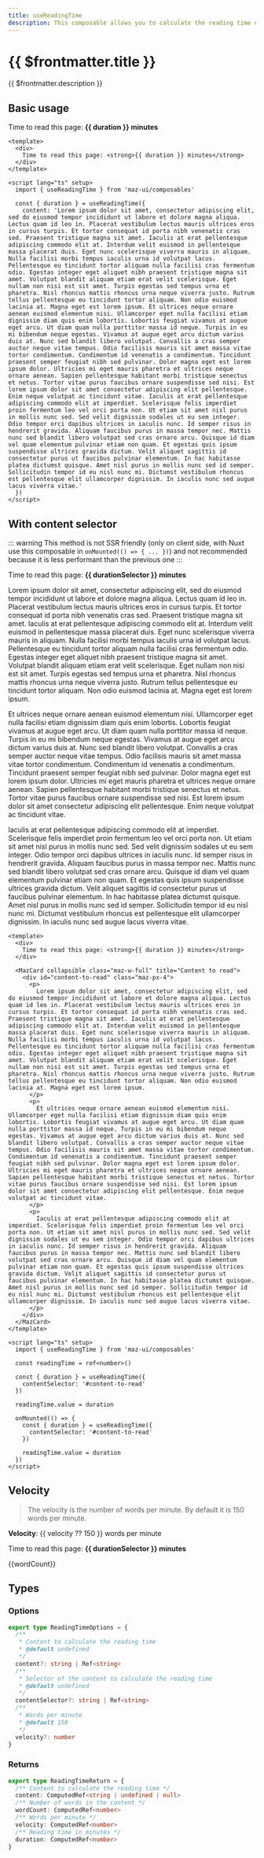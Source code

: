 ```yaml
---
title: useReadingTime
description: This composable allows you to calculate the reading time of a text
---
```


# {{ $frontmatter.title }}

{{ $frontmatter.description }}

## Basic usage

Time to read this page: <strong>{{ duration }} minutes</strong>

```vue
<template>
  <div>
    Time to read this page: <strong>{{ duration }} minutes</strong>
  </div>
</template>

<script lang="ts" setup>
  import { useReadingTime } from 'maz-ui/composables'

  const { duration } = useReadingTime({
    content: 'Lorem ipsum dolor sit amet, consectetur adipiscing elit, sed do eiusmod tempor incididunt ut labore et dolore magna aliqua. Lectus quam id leo in. Placerat vestibulum lectus mauris ultrices eros in cursus turpis. Et tortor consequat id porta nibh venenatis cras sed. Praesent tristique magna sit amet. Iaculis at erat pellentesque adipiscing commodo elit at. Interdum velit euismod in pellentesque massa placerat duis. Eget nunc scelerisque viverra mauris in aliquam. Nulla facilisi morbi tempus iaculis urna id volutpat lacus. Pellentesque eu tincidunt tortor aliquam nulla facilisi cras fermentum odio. Egestas integer eget aliquet nibh praesent tristique magna sit amet. Volutpat blandit aliquam etiam erat velit scelerisque. Eget nullam non nisi est sit amet. Turpis egestas sed tempus urna et pharetra. Nisl rhoncus mattis rhoncus urna neque viverra justo. Rutrum tellus pellentesque eu tincidunt tortor aliquam. Non odio euismod lacinia at. Magna eget est lorem ipsum. Et ultrices neque ornare aenean euismod elementum nisi. Ullamcorper eget nulla facilisi etiam dignissim diam quis enim lobortis. Lobortis feugiat vivamus at augue eget arcu. Ut diam quam nulla porttitor massa id neque. Turpis in eu mi bibendum neque egestas. Vivamus at augue eget arcu dictum varius duis at. Nunc sed blandit libero volutpat. Convallis a cras semper auctor neque vitae tempus. Odio facilisis mauris sit amet massa vitae tortor condimentum. Condimentum id venenatis a condimentum. Tincidunt praesent semper feugiat nibh sed pulvinar. Dolor magna eget est lorem ipsum dolor. Ultricies mi eget mauris pharetra et ultrices neque ornare aenean. Sapien pellentesque habitant morbi tristique senectus et netus. Tortor vitae purus faucibus ornare suspendisse sed nisi. Est lorem ipsum dolor sit amet consectetur adipiscing elit pellentesque. Enim neque volutpat ac tincidunt vitae. Iaculis at erat pellentesque adipiscing commodo elit at imperdiet. Scelerisque felis imperdiet proin fermentum leo vel orci porta non. Ut etiam sit amet nisl purus in mollis nunc sed. Sed velit dignissim sodales ut eu sem integer. Odio tempor orci dapibus ultrices in iaculis nunc. Id semper risus in hendrerit gravida. Aliquam faucibus purus in massa tempor nec. Mattis nunc sed blandit libero volutpat sed cras ornare arcu. Quisque id diam vel quam elementum pulvinar etiam non quam. Et egestas quis ipsum suspendisse ultrices gravida dictum. Velit aliquet sagittis id consectetur purus ut faucibus pulvinar elementum. In hac habitasse platea dictumst quisque. Amet nisl purus in mollis nunc sed id semper. Sollicitudin tempor id eu nisl nunc mi. Dictumst vestibulum rhoncus est pellentesque elit ullamcorper dignissim. In iaculis nunc sed augue lacus viverra vitae.'
  })
</script>
```

## With content selector

::: warning
This method is not SSR friendly (only on client side, with Nuxt use this composable in `onMounted(() => { ... })`) and not recommended because it is less performant than the previous one
:::

Time to read this page: <strong>{{ durationSelector }} minutes</strong>

<MazCard collapsible class="maz-w-full" title="Content to read">
  <div id="content-to-read" class="maz-px-4">
    <p>
      Lorem ipsum dolor sit amet, consectetur adipiscing elit, sed do eiusmod tempor incididunt ut labore et dolore magna aliqua. Lectus quam id leo in. Placerat vestibulum lectus mauris ultrices eros in cursus turpis. Et tortor consequat id porta nibh venenatis cras sed. Praesent tristique magna sit amet. Iaculis at erat pellentesque adipiscing commodo elit at. Interdum velit euismod in pellentesque massa placerat duis. Eget nunc scelerisque viverra mauris in aliquam. Nulla facilisi morbi tempus iaculis urna id volutpat lacus. Pellentesque eu tincidunt tortor aliquam nulla facilisi cras fermentum odio. Egestas integer eget aliquet nibh praesent tristique magna sit amet. Volutpat blandit aliquam etiam erat velit scelerisque. Eget nullam non nisi est sit amet. Turpis egestas sed tempus urna et pharetra. Nisl rhoncus mattis rhoncus urna neque viverra justo. Rutrum tellus pellentesque eu tincidunt tortor aliquam. Non odio euismod lacinia at. Magna eget est lorem ipsum.
    </p>
    <p>
      Et ultrices neque ornare aenean euismod elementum nisi. Ullamcorper eget nulla facilisi etiam dignissim diam quis enim lobortis. Lobortis feugiat vivamus at augue eget arcu. Ut diam quam nulla porttitor massa id neque. Turpis in eu mi bibendum neque egestas. Vivamus at augue eget arcu dictum varius duis at. Nunc sed blandit libero volutpat. Convallis a cras semper auctor neque vitae tempus. Odio facilisis mauris sit amet massa vitae tortor condimentum. Condimentum id venenatis a condimentum. Tincidunt praesent semper feugiat nibh sed pulvinar. Dolor magna eget est lorem ipsum dolor. Ultricies mi eget mauris pharetra et ultrices neque ornare aenean. Sapien pellentesque habitant morbi tristique senectus et netus. Tortor vitae purus faucibus ornare suspendisse sed nisi. Est lorem ipsum dolor sit amet consectetur adipiscing elit pellentesque. Enim neque volutpat ac tincidunt vitae.
    </p>
    <p>
      Iaculis at erat pellentesque adipiscing commodo elit at imperdiet. Scelerisque felis imperdiet proin fermentum leo vel orci porta non. Ut etiam sit amet nisl purus in mollis nunc sed. Sed velit dignissim sodales ut eu sem integer. Odio tempor orci dapibus ultrices in iaculis nunc. Id semper risus in hendrerit gravida. Aliquam faucibus purus in massa tempor nec. Mattis nunc sed blandit libero volutpat sed cras ornare arcu. Quisque id diam vel quam elementum pulvinar etiam non quam. Et egestas quis ipsum suspendisse ultrices gravida dictum. Velit aliquet sagittis id consectetur purus ut faucibus pulvinar elementum. In hac habitasse platea dictumst quisque. Amet nisl purus in mollis nunc sed id semper. Sollicitudin tempor id eu nisl nunc mi. Dictumst vestibulum rhoncus est pellentesque elit ullamcorper dignissim. In iaculis nunc sed augue lacus viverra vitae.
    </p>
  </div>
</MazCard>

```vue
<template>
  <div>
    Time to read this page: <strong>{{ duration }} minutes</strong>
  </div>

  <MazCard collapsible class="maz-w-full" title="Content to read">
    <div id="content-to-read" class="maz-px-4">
      <p>
        Lorem ipsum dolor sit amet, consectetur adipiscing elit, sed do eiusmod tempor incididunt ut labore et dolore magna aliqua. Lectus quam id leo in. Placerat vestibulum lectus mauris ultrices eros in cursus turpis. Et tortor consequat id porta nibh venenatis cras sed. Praesent tristique magna sit amet. Iaculis at erat pellentesque adipiscing commodo elit at. Interdum velit euismod in pellentesque massa placerat duis. Eget nunc scelerisque viverra mauris in aliquam. Nulla facilisi morbi tempus iaculis urna id volutpat lacus. Pellentesque eu tincidunt tortor aliquam nulla facilisi cras fermentum odio. Egestas integer eget aliquet nibh praesent tristique magna sit amet. Volutpat blandit aliquam etiam erat velit scelerisque. Eget nullam non nisi est sit amet. Turpis egestas sed tempus urna et pharetra. Nisl rhoncus mattis rhoncus urna neque viverra justo. Rutrum tellus pellentesque eu tincidunt tortor aliquam. Non odio euismod lacinia at. Magna eget est lorem ipsum.
      </p>
      <p>
        Et ultrices neque ornare aenean euismod elementum nisi. Ullamcorper eget nulla facilisi etiam dignissim diam quis enim lobortis. Lobortis feugiat vivamus at augue eget arcu. Ut diam quam nulla porttitor massa id neque. Turpis in eu mi bibendum neque egestas. Vivamus at augue eget arcu dictum varius duis at. Nunc sed blandit libero volutpat. Convallis a cras semper auctor neque vitae tempus. Odio facilisis mauris sit amet massa vitae tortor condimentum. Condimentum id venenatis a condimentum. Tincidunt praesent semper feugiat nibh sed pulvinar. Dolor magna eget est lorem ipsum dolor. Ultricies mi eget mauris pharetra et ultrices neque ornare aenean. Sapien pellentesque habitant morbi tristique senectus et netus. Tortor vitae purus faucibus ornare suspendisse sed nisi. Est lorem ipsum dolor sit amet consectetur adipiscing elit pellentesque. Enim neque volutpat ac tincidunt vitae.
      </p>
      <p>
        Iaculis at erat pellentesque adipiscing commodo elit at imperdiet. Scelerisque felis imperdiet proin fermentum leo vel orci porta non. Ut etiam sit amet nisl purus in mollis nunc sed. Sed velit dignissim sodales ut eu sem integer. Odio tempor orci dapibus ultrices in iaculis nunc. Id semper risus in hendrerit gravida. Aliquam faucibus purus in massa tempor nec. Mattis nunc sed blandit libero volutpat sed cras ornare arcu. Quisque id diam vel quam elementum pulvinar etiam non quam. Et egestas quis ipsum suspendisse ultrices gravida dictum. Velit aliquet sagittis id consectetur purus ut faucibus pulvinar elementum. In hac habitasse platea dictumst quisque. Amet nisl purus in mollis nunc sed id semper. Sollicitudin tempor id eu nisl nunc mi. Dictumst vestibulum rhoncus est pellentesque elit ullamcorper dignissim. In iaculis nunc sed augue lacus viverra vitae.
      </p>
    </div>
  </MazCard>
</template>

<script lang="ts" setup>
  import { useReadingTime } from 'maz-ui/composables'

  const readingTime = ref<number>()

  const { duration } = useReadingTime({
    contentSelector: '#content-to-read'
  })

  readingTime.value = duration

  onMounted(() => {
    const { duration } = useReadingTime({
      contentSelector: '#content-to-read'
    })

    readingTime.value = duration
  })
</script>
```

## Velocity

> The velocity is the number of words per minute. By default it is 150 words per minute.

**Velocity**: {{ velocity ?? 150 }} words per minute

<MazInputNumber v-model="velocity" placeholder="Velocity" />

Time to read this page: <strong>{{ durationSelector }} minutes</strong>

{{wordCount}}

<script lang="ts" setup>
  import { ref, onMounted } from 'vue'
  import { useReadingTime } from 'maz-ui/src/composables/useReadingTime'

  const velocity = ref()

  const { duration } = useReadingTime({
    content: 'Lorem ipsum dolor sit amet, consectetur adipiscing elit, sed do eiusmod tempor incididunt ut labore et dolore magna aliqua. Lectus quam id leo in. Placerat vestibulum lectus mauris ultrices eros in cursus turpis. Et tortor consequat id porta nibh venenatis cras sed. Praesent tristique magna sit amet. Iaculis at erat pellentesque adipiscing commodo elit at. Interdum velit euismod in pellentesque massa placerat duis. Eget nunc scelerisque viverra mauris in aliquam. Nulla facilisi morbi tempus iaculis urna id volutpat lacus. Pellentesque eu tincidunt tortor aliquam nulla facilisi cras fermentum odio. Egestas integer eget aliquet nibh praesent tristique magna sit amet. Volutpat blandit aliquam etiam erat velit scelerisque. Eget nullam non nisi est sit amet. Turpis egestas sed tempus urna et pharetra. Nisl rhoncus mattis rhoncus urna neque viverra justo. Rutrum tellus pellentesque eu tincidunt tortor aliquam. Non odio euismod lacinia at. Magna eget est lorem ipsum. Et ultrices neque ornare aenean euismod elementum nisi. Ullamcorper eget nulla facilisi etiam dignissim diam quis enim lobortis. Lobortis feugiat vivamus at augue eget arcu. Ut diam quam nulla porttitor massa id neque. Turpis in eu mi bibendum neque egestas. Vivamus at augue eget arcu dictum varius duis at. Nunc sed blandit libero volutpat. Convallis a cras semper auctor neque vitae tempus. Odio facilisis mauris sit amet massa vitae tortor condimentum. Condimentum id venenatis a condimentum. Tincidunt praesent semper feugiat nibh sed pulvinar. Dolor magna eget est lorem ipsum dolor. Ultricies mi eget mauris pharetra et ultrices neque ornare aenean. Sapien pellentesque habitant morbi tristique senectus et netus. Tortor vitae purus faucibus ornare suspendisse sed nisi. Est lorem ipsum dolor sit amet consectetur adipiscing elit pellentesque. Enim neque volutpat ac tincidunt vitae. Iaculis at erat pellentesque adipiscing commodo elit at imperdiet. Scelerisque felis imperdiet proin fermentum leo vel orci porta non. Ut etiam sit amet nisl purus in mollis nunc sed. Sed velit dignissim sodales ut eu sem integer. Odio tempor orci dapibus ultrices in iaculis nunc. Id semper risus in hendrerit gravida. Aliquam faucibus purus in massa tempor nec. Mattis nunc sed blandit libero volutpat sed cras ornare arcu. Quisque id diam vel quam elementum pulvinar etiam non quam. Et egestas quis ipsum suspendisse ultrices gravida dictum. Velit aliquet sagittis id consectetur purus ut faucibus pulvinar elementum. In hac habitasse platea dictumst quisque. Amet nisl purus in mollis nunc sed id semper. Sollicitudin tempor id eu nisl nunc mi. Dictumst vestibulum rhoncus est pellentesque elit ullamcorper dignissim. In iaculis nunc sed augue lacus viverra vitae.',
    velocity,
  })

  const contentSelector = ref()

  const { duration: durationSelector, wordCount } = useReadingTime({
    contentSelector,
    velocity,
  })

  onMounted(() => {
    setTimeout(() => {
      contentSelector.value = '#content-to-read'
    }, 500)
  })
</script>

## Types

### Options

```ts
export type ReadingTimeOptions = {
  /**
   * Content to calculate the reading time
   * @default undefined
   */
  content?: string | Ref<string>
  /**
   * Selector of the content to calculate the reading time
   * @default undefined
   */
  contentSelector?: string | Ref<string>
  /**
   * Words per minute
   * @default 150
   */
  velocity?: number
}
```

### Returns

```ts
export type ReadingTimeReturn = {
  /** Content to calculate the reading time */
  content: ComputedRef<string | undefined | null>
  /** Number of words in the content */
  wordCount: ComputedRef<number>
  /** Words per minute */
  velocity: ComputedRef<number>
  /** Reading time in minutes */
  duration: ComputedRef<number>
}
```
